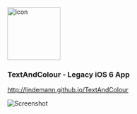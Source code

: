 <img src="http://lindemann.github.io/TextAndColour/images/icon.png" alt="icon" width="120">

### TextAndColour - Legacy iOS 6 App
http://lindemann.github.io/TextAndColour

![Screenshot](http://lindemann.github.io/TextAndColour/images/screenshot_01.png)
